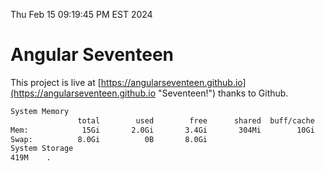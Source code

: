 Thu Feb 15 09:19:45 PM EST 2024

# Angular Seventeen


This project is live at [https://angularseventeen.github.io](https://angularseventeen.github.io "Seventeen!") thanks to Github.

```bash
System Memory
               total        used        free      shared  buff/cache   available
Mem:            15Gi       2.0Gi       3.4Gi       304Mi        10Gi        13Gi
Swap:          8.0Gi          0B       8.0Gi
System Storage
419M	.
```
```bash
